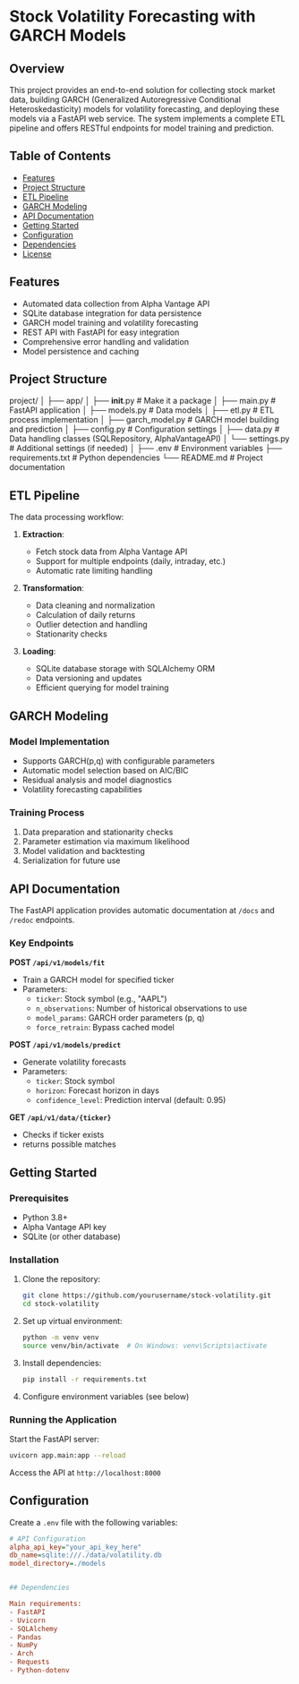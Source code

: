 # Stock Volatility Forecasting with GARCH Models

## Overview

This project provides an end-to-end solution for collecting stock market data, building GARCH (Generalized Autoregressive Conditional Heteroskedasticity) models for volatility forecasting, and deploying these models via a FastAPI web service. The system implements a complete ETL pipeline and offers RESTful endpoints for model training and prediction.

## Table of Contents

- [Features](#features)
- [Project Structure](#project-structure)
- [ETL Pipeline](#etl-pipeline)
- [GARCH Modeling](#garch-modeling)
- [API Documentation](#api-documentation)
- [Getting Started](#getting-started)
- [Configuration](#configuration)
- [Dependencies](#dependencies)
- [License](#license)

## Features

- Automated data collection from Alpha Vantage API
- SQLite database integration for data persistence
- GARCH model training and volatility forecasting
- REST API with FastAPI for easy integration
- Comprehensive error handling and validation
- Model persistence and caching

## Project Structure
project/
│
├── app/
│   ├── __init__.py           # Make it a package
│   ├── main.py               # FastAPI application
│   ├── models.py             # Data models
│   ├── etl.py                # ETL process implementation
│   ├── garch_model.py        # GARCH model building and prediction
│   ├── config.py             # Configuration settings
│   ├── data.py               # Data handling classes (SQLRepository, AlphaVantageAPI)
│   └── settings.py           # Additional settings (if needed)
│
├── .env                       # Environment variables
├── requirements.txt           # Python dependencies
└── README.md                  # Project documentation

## ETL Pipeline

The data processing workflow:

1. **Extraction**:
   - Fetch stock data from Alpha Vantage API
   - Support for multiple endpoints (daily, intraday, etc.)
   - Automatic rate limiting handling

2. **Transformation**:
   - Data cleaning and normalization
   - Calculation of daily returns
   - Outlier detection and handling
   - Stationarity checks

3. **Loading**:
   - SQLite database storage with SQLAlchemy ORM
   - Data versioning and updates
   - Efficient querying for model training

## GARCH Modeling

### Model Implementation

- Supports GARCH(p,q) with configurable parameters
- Automatic model selection based on AIC/BIC
- Residual analysis and model diagnostics
- Volatility forecasting capabilities

### Training Process

1. Data preparation and stationarity checks
2. Parameter estimation via maximum likelihood
3. Model validation and backtesting
4. Serialization for future use

## API Documentation

The FastAPI application provides automatic documentation at `/docs` and `/redoc` endpoints.

### Key Endpoints

**POST `/api/v1/models/fit`**
- Train a GARCH model for specified ticker
- Parameters:
  - `ticker`: Stock symbol (e.g., "AAPL")
  - `n_observations`: Number of historical observations to use
  - `model_params`: GARCH order parameters (p, q)
  - `force_retrain`: Bypass cached model

**POST `/api/v1/models/predict`**
- Generate volatility forecasts
- Parameters:
  - `ticker`: Stock symbol
  - `horizon`: Forecast horizon in days
  - `confidence_level`: Prediction interval (default: 0.95)

**GET `/api/v1/data/{ticker}`**
- Checks if ticker exists
- returns possible matches


## Getting Started

### Prerequisites

- Python 3.8+
- Alpha Vantage API key
- SQLite (or other database)

### Installation

1. Clone the repository:
   ```bash
   git clone https://github.com/yourusername/stock-volatility.git
   cd stock-volatility
   ```

2. Set up virtual environment:
   ```bash
   python -m venv venv
   source venv/bin/activate  # On Windows: venv\Scripts\activate
   ```

3. Install dependencies:
   ```bash
   pip install -r requirements.txt
   ```

4. Configure environment variables (see below)

### Running the Application

Start the FastAPI server:
```bash
uvicorn app.main:app --reload
```

Access the API at `http://localhost:8000`

## Configuration

Create a `.env` file with the following variables:

```ini
# API Configuration
alpha_api_key="your_api_key_here"
db_name=sqlite:///./data/volatility.db
model_directory=./models


## Dependencies

Main requirements:
- FastAPI
- Uvicorn
- SQLAlchemy
- Pandas
- NumPy
- Arch
- Requests
- Python-dotenv

